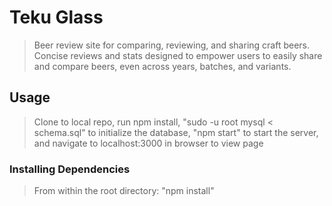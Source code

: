 # Teku Glass

> Beer review site for comparing, reviewing, and sharing craft beers. Concise reviews and stats designed to empower users to easily share and compare beers, even across years, batches, and variants.

## Usage

> Clone to local repo, run npm install, "sudo -u root mysql < schema.sql" to initialize the database, "npm start" to start the server, and navigate to localhost:3000 in browser to view page

### Installing Dependencies

> From within the root directory:
"npm install"
